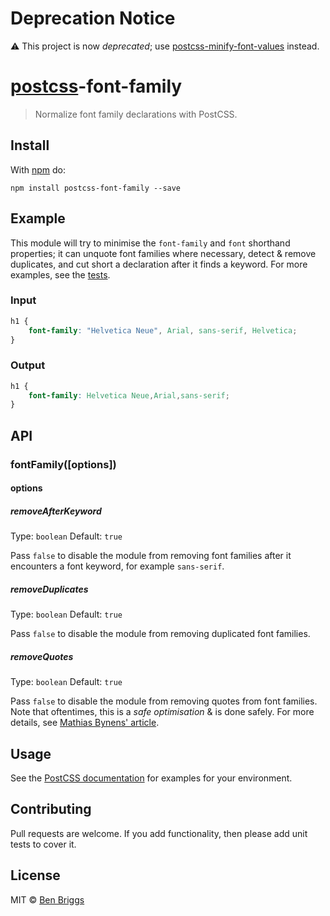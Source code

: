 # Deprecation Notice

:warning: This project is now *deprecated*; use [postcss-minify-font-values]
instead.

[postcss-minify-font-values]: https://github.com/TrySound/postcss-minify-font-values


# [postcss][postcss]-font-family

> Normalize font family declarations with PostCSS.

## Install

With [npm](https://npmjs.org/package/postcss-font-family) do:

```
npm install postcss-font-family --save
```

## Example

This module will try to minimise the `font-family` and `font` shorthand
properties; it can unquote font families where necessary, detect & remove
duplicates, and cut short a declaration after it finds a keyword. For more
examples, see the [tests](test.js).

### Input

```css
h1 {
    font-family: "Helvetica Neue", Arial, sans-serif, Helvetica;
}
```

### Output

```css
h1 {
    font-family: Helvetica Neue,Arial,sans-serif;
}
```

## API

### fontFamily([options])

#### options

##### removeAfterKeyword

Type: `boolean`
Default: `true`

Pass `false` to disable the module from removing font families after it
encounters a font keyword, for example `sans-serif`.

##### removeDuplicates

Type: `boolean`
Default: `true`

Pass `false` to disable the module from removing duplicated font families.

##### removeQuotes

Type: `boolean`
Default: `true`

Pass `false` to disable the module from removing quotes from font families.
Note that oftentimes, this is a *safe optimisation* & is done safely. For more
details, see [Mathias Bynens' article][mathias].

## Usage

See the [PostCSS documentation](https://github.com/postcss/postcss#usage) for
examples for your environment.

## Contributing

Pull requests are welcome. If you add functionality, then please add unit tests
to cover it.

## License

MIT © [Ben Briggs](http://beneb.info)

[postcss]: https://github.com/postcss/postcss

[mathias]: https://mathiasbynens.be/notes/unquoted-font-family
